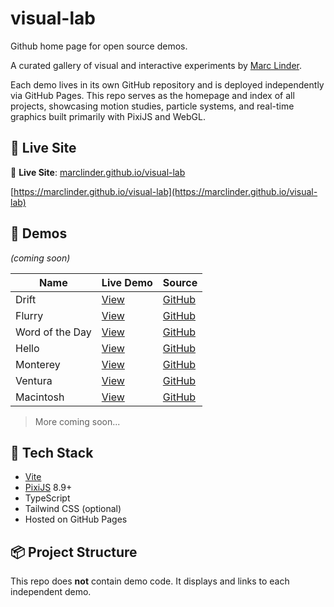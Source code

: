 # visual-lab

Github home page for open source demos.

A curated gallery of visual and interactive experiments by [Marc Linder](https://github.com/marclinder).

Each demo lives in its own GitHub repository and is deployed independently via GitHub Pages. This repo serves as the homepage and index of all projects, showcasing motion studies, particle systems, and real-time graphics built primarily with PixiJS and WebGL.

## 🔗 Live Site

🔗 **Live Site**: [marclinder.github.io/visual-lab](https://marclinder.github.io/visual-lab)

[https://marclinder.github.io/visual-lab](https://marclinder.github.io/visual-lab)

## 🧪 Demos
 *(coming soon)*

| Name | Live Demo | Source |
|------|-----------|--------|
| Drift | [View](https://marclinder.github.io/drift) | [GitHub](https://github.com/marclinder/drift) |
| Flurry | [View](https://marclinder.github.io/flurry) | [GitHub](https://github.com/marclinder/flurry) |
| Word of the Day | [View](https://marclinder.github.io/word-of-the-day) | [GitHub](https://github.com/marclinder/word-of-the-day) |
| Hello | [View](https://marclinder.github.io/hello) | [GitHub](https://github.com/marclinder/hello) |
| Monterey | [View](https://marclinder.github.io/monterey) | [GitHub](https://github.com/marclinder/monterey) |
| Ventura | [View](https://marclinder.github.io/ventura) | [GitHub](https://github.com/marclinder/ventura) |
| Macintosh | [View](https://marclinder.github.io/macintosh) | [GitHub](https://github.com/marclinder/macintosh) |

> More coming soon...

## 🚀 Tech Stack

- [Vite](https://vitejs.dev/)
- [PixiJS](https://pixijs.com/) 8.9+
- TypeScript
- Tailwind CSS (optional)
- Hosted on GitHub Pages

## 📦 Project Structure

This repo does **not** contain demo code. It displays and links to each independent demo.
